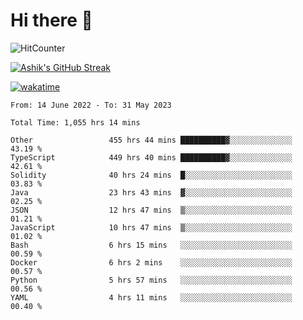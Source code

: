 # Hi there 👋

![HitCounter](https://hits.seeyoufarm.com/api/count/incr/badge.svg?url=https%3A%2F%2Fgithub.com%2Fashrhmn1212%2Fhit-counter)

<!-- ![Contribution Graph](https://github-readme-activity-graph.cyclic.app/graph?username=ashrhmn) -->


<!-- [![Top Langs](https://github-readme-stats.vercel.app/api/top-langs/?username=ashrhmn&layout=compact&theme=synthwave&langs_count=10&card_width=445)](https://github.com/anuraghazra/github-readme-stats) -->

[![Ashik's GitHub Streak](https://github-readme-streak-stats.herokuapp.com/?user=ashrhmn&theme=blood&fire=DD7F1C&background=151515&dates=9f9f9f&border=DD2727)](https://git.io/streak-stats)

<!-- ![Ashik's GitHub stats](https://github-readme-stats.vercel.app/api/?username=ashrhmn&show_icons=true&title_color=fff&icon_color=79ff97&text_color=9f9f9f&bg_color=151515) -->

[![wakatime](https://wakatime.com/badge/user/3df86613-ba63-4631-8e65-0ff18e7becad.svg)](https://wakatime.com/@3df86613-ba63-4631-8e65-0ff18e7becad)

<!--START_SECTION:waka-->

```text
From: 14 June 2022 - To: 31 May 2023

Total Time: 1,055 hrs 14 mins

Other                 455 hrs 44 mins ██████████▓░░░░░░░░░░░░░░   43.19 %
TypeScript            449 hrs 40 mins ██████████▓░░░░░░░░░░░░░░   42.61 %
Solidity              40 hrs 24 mins  █░░░░░░░░░░░░░░░░░░░░░░░░   03.83 %
Java                  23 hrs 43 mins  ▓░░░░░░░░░░░░░░░░░░░░░░░░   02.25 %
JSON                  12 hrs 47 mins  ▒░░░░░░░░░░░░░░░░░░░░░░░░   01.21 %
JavaScript            10 hrs 47 mins  ▒░░░░░░░░░░░░░░░░░░░░░░░░   01.02 %
Bash                  6 hrs 15 mins   ░░░░░░░░░░░░░░░░░░░░░░░░░   00.59 %
Docker                6 hrs 2 mins    ░░░░░░░░░░░░░░░░░░░░░░░░░   00.57 %
Python                5 hrs 57 mins   ░░░░░░░░░░░░░░░░░░░░░░░░░   00.56 %
YAML                  4 hrs 11 mins   ░░░░░░░░░░░░░░░░░░░░░░░░░   00.40 %
```

<!--END_SECTION:waka-->


<!--### Most Used Languages
<img src="https://wakatime.com/share/@ashrhmn/24ecb986-5bf8-4607-af7f-0aab08908d8c.png" />

### Favourite Tools
<img src="https://wakatime.com/share/@ashrhmn/f4e08015-f3bc-460a-9228-95a3ba11c604.png" />-->
